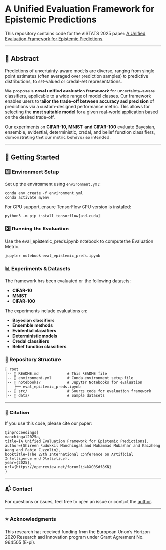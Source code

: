 # A Unified Evaluation Framework for Epistemic Predictions

This repository contains code for the AISTATS 2025 paper: [A Unified Evaluation Framework for Epistemic Predictions](https://arxiv.org/abs/2501.16912).

---
## 📄 Abstract
Predictions of uncertainty-aware models are diverse, ranging from single point estimates (often averaged over prediction samples) to predictive distributions, to set-valued or credal-set representations.  

We propose a **novel unified evaluation framework** for uncertainty-aware classifiers, applicable to a wide range of model classes. Our framework enables users to **tailor the trade-off between accuracy and precision** of predictions via a custom-designed performance metric. This allows for selecting the **most suitable model** for a given real-world application based on the desired trade-off.  

Our experiments on **CIFAR-10, MNIST, and CIFAR-100** evaluate Bayesian, ensemble, evidential, deterministic, credal, and belief function classifiers, demonstrating that our metric behaves as intended.

---

## 🚀 Getting Started

### **1️⃣ Environment Setup**
Set up the environment using `environment.yml`:
```
conda env create -f environment.yml
conda activate myenv
```

For GPU support, ensure TensorFlow GPU version is installed:
```
python3 -m pip install tensorflow[and-cuda]
```

### **2️⃣ Running the Evaluation**
Use the eval_epistemic_preds.ipynb notebook to compute the Evaluation Metric.

```
jupyter notebook eval_epistemic_preds.ipynb
```

### **📊 Experiments & Datasets**
The framework has been evaluated on the following datasets:
- **CIFAR-10**
- **MNIST**
- **CIFAR-100**

The experiments include evaluations on:
- **Bayesian classifiers**
- **Ensemble methods**
- **Evidential classifiers**
- **Deterministic models**
- **Credal classifiers**
- **Belief function classifiers**

### **📂 Repository Structure**
```
📂 root
│-- 📄 README.md             # This README file
│-- 📜 environment.yml       # Conda environment setup file
│-- 📁 notebooks/            # Jupyter Notebooks for evaluation
│   ├── eval_epistemic_preds.ipynb
│-- 📁 src/                  # Source code for evaluation framework
│-- 📁 data/                 # Sample datasets
```

---
### **📢 Citation**
If you use this code, please cite our paper:

```
@inproceedings{
manchingal2025a,
title={A Unified Evaluation Framework for Epistemic Predictions},
author={Shireen Kudukkil Manchingal and Muhammad Mubashar and Kaizheng Wang and Fabio Cuzzolin},
booktitle={The 28th International Conference on Artificial Intelligence and Statistics},
year={2025},
url={https://openreview.net/forum?id=kXC0Sdf8KN}
}
```

---
### **📬 Contact**
For questions or issues, feel free to open an issue or contact the [author](shireenmohammed67@gmail.com).

---
### **⭐ Acknowledgments**
This research has received funding from the European Union’s Horizon 2020 Research and Innovation program under Grant Agreement No. 964505 (E-pi).
